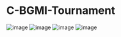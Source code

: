 # C-BGMI-Tournament
![image](https://github.com/CHANDANMCA790/C-BGMI-Tournament/assets/106569515/7036649d-ad08-413a-afd8-afbd88f12642)
![image](https://github.com/CHANDANMCA790/C-BGMI-Tournament/assets/106569515/3f82b6e3-8575-4f1c-943c-5a9cb7a3cc09)
![image](https://github.com/CHANDANMCA790/C-BGMI-Tournament/assets/106569515/7cdc12b3-41d6-4907-98a1-7626b44dd011)
![image](https://github.com/CHANDANMCA790/C-BGMI-Tournament/assets/106569515/ecc63957-db7e-4654-aa3d-9c98a77a9479)
